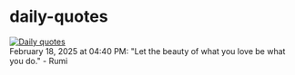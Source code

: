 # daily-quotes
[![Daily quotes](https://github.com/ceepu8/daily-quotes/actions/workflows/daily-quote.yml/badge.svg)](https://github.com/ceepu8/daily-quotes/actions/workflows/daily-quote.yml)<br/>
February 18, 2025 at 04:40 PM: "Let the beauty of what you love be what you do." - Rumi
